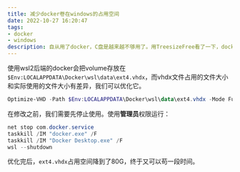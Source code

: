 ```yaml
---
title: 减少docker卷在windows的占用空间
date: 2022-10-27 16:20:47
tags:
- docker
- windows
description: 自从用了docker，C盘是越来越不够用了。用TreesizeFree看了一下，docker的ext4.vhdx用掉了145G……
---
```

使用wsl2后端的docker会把volume存放在`$Env:LOCALAPPDATA\Docker\wsl\data\ext4.vhdx`，而vhdx文件占用的文件大小和实际使用的文件大小有差异，我们可以优化它。

```powershell
Optimize-VHD -Path $Env:LOCALAPPDATA\Docker\wsl\data\ext4.vhdx -Mode Full
```

在修改之前，我们需要先停止使用。使用**管理员**权限运行：

```powershell
net stop com.docker.service
taskkill /IM "docker.exe" /F
taskkill /IM "Docker Desktop.exe" /F
wsl --shutdown
```

优化完后，`ext4.vhdx`占用空间降到了80G，终于又可以苟一段时间。
